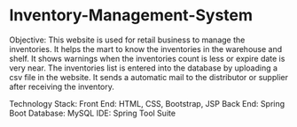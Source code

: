 # Inventory-Management-System
Objective:
This website is used for retail business to manage the inventories. It helps the mart to know the inventories in the warehouse and shelf.
It shows warnings when the inventories count is less or expire date is very near. The inventories list is entered into the database by uploading a csv file in the website. It sends a automatic mail to the distributor or supplier after receiving the inventory.

Technology Stack:
Front End: HTML, CSS, Bootstrap, JSP
Back End: Spring Boot
Database: MySQL
IDE: Spring Tool Suite

